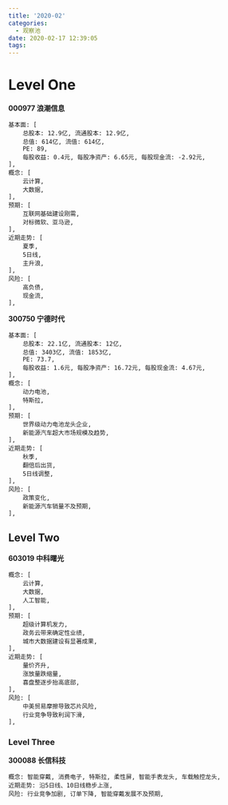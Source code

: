 ```yaml
---
title: '2020-02'
categories:
  - 观察池
date: 2020-02-17 12:39:05
tags:
---
```

# Level One

**000977 浪潮信息**
```
基本面: [
    总股本: 12.9亿, 流通股本: 12.9亿,
    总值: 614亿, 流值: 614亿,
    PE: 89,
    每股收益: 0.4元, 每股净资产: 6.65元, 每股现金流: -2.92元,
],
概念: [
    云计算,
    大数据,
],
预期: [
    互联网基础建设刚需,
    对标微软、亚马逊,
],
近期走势: [
    夏季,
    5日线,
    主升浪,
],
风险: [
    高负债,
    现金流,
],
```

**300750 宁德时代**
```
基本面: [
    总股本: 22.1亿, 流通股本: 12亿,
    总值: 3403亿, 流值: 1853亿,
    PE: 73.7,
    每股收益: 1.6元, 每股净资产: 16.72元, 每股现金流: 4.67元,
],
概念: [
    动力电池,
    特斯拉,
],
预期: [
    世界级动力电池龙头企业,
    新能源汽车超大市场规模及趋势,
],
近期走势: [
    秋季,
    翻倍后出货,
    5日线调整,
],
风险: [
    政策变化,
    新能源汽车销量不及预期,
],
```

## Level Two

**603019 中科曙光**
```
概念: [
    云计算,
    大数据,
    人工智能,
],
预期: [
    超级计算机发力,
    政务云带来确定性业绩,
    城市大数据建设有显著成果,
],
近期走势: [
    量价齐升,
    涨放量跌缩量,
    喜盘整逐步抬高底部,
],
风险: [
    中美贸易摩擦导致芯片风险,
    行业竞争导致利润下滑,
],
```

### Level Three

**300088 长信科技**
```
概念: 智能穿戴, 消费电子, 特斯拉, 柔性屏, 智能手表龙头, 车载触控龙头,
近期走势: 沿5日线、10日线稳步上涨, 
风险: 行业竞争加剧, 订单下降, 智能穿戴发展不及预期, 
```
